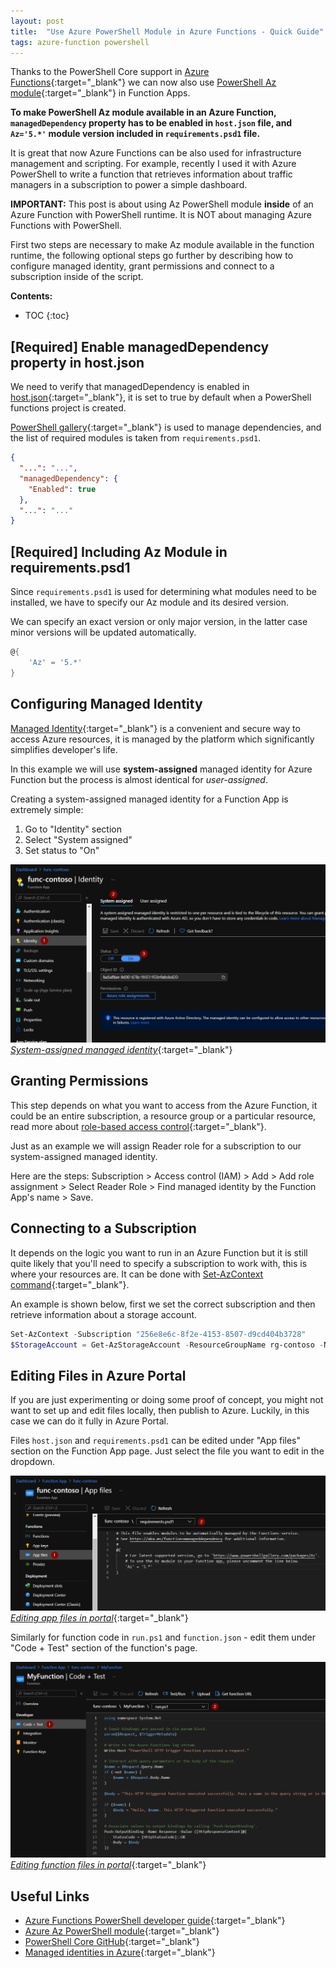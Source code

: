 ```yaml
---
layout: post
title:  "Use Azure PowerShell Module in Azure Functions - Quick Guide"
tags: azure-function powershell
---
```



Thanks to the PowerShell Core support in [Azure Functions](https://azure.microsoft.com/en-us/updates/powershell-support-in-azure-functions-is-now-generally-available/){:target="_blank"} we can now also use [PowerShell Az module](https://docs.microsoft.com/en-us/powershell/azure/?view=azps-5.7.0){:target="_blank"} in Function Apps.

**To make PowerShell Az module available in an Azure Function, `managedDependency` property has to be enabled in `host.json` file, and `Az='5.*'` module version included in `requirements.psd1` file.**

It is great that now Azure Functions can be also used for infrastructure management and scripting. For example, recently I used it with Azure PowerShell to write a function that retrieves information about traffic managers in a subscription to power a simple dashboard.

**IMPORTANT:** This post is about using Az PowerShell module **inside** of an Azure Function with PowerShell runtime. It is NOT about managing Azure Functions with PowerShell.

First two steps are necessary to make Az module available in the function runtime, the following optional steps go further by describing how to configure managed identity, grant permissions and connect to a subscription inside of the script.

**Contents:**
* TOC
{:toc}


## [Required] Enable managedDependency property in host.json

We need to verify that managedDependency is enabled in [host.json](https://docs.microsoft.com/en-us/azure/azure-functions/functions-host-json){:target="_blank"}, it is set to true by default when a PowerShell functions project is created.

[PowerShell gallery](https://www.powershellgallery.com/){:target="_blank"} is used to manage dependencies, and the list of required modules is taken from `requirements.psd1`.

```json
{
  "...": "...",
  "managedDependency": {
    "Enabled": true
  },
  "...": "..."
}
```


## [Required] Including Az Module in requirements.psd1

Since `requirements.psd1` is used for determining what modules need to be installed, we have to specify our Az module and its desired version.

We can specify an exact version or only major version, in the latter case minor versions will be updated automatically.

```powershell
@{
    'Az' = '5.*'
}
```


## Configuring Managed Identity

[Managed Identity](https://docs.microsoft.com/en-us/azure/active-directory/managed-identities-azure-resources/overview){:target="_blank"} is a convenient and secure way to access Azure resources, it is managed by the platform which significantly simplifies developer's life.

In this example we will use **system-assigned** managed identity for Azure Function but the process is almost identical for *user-assigned*.

Creating a system-assigned managed identity for a Function App is extremely simple:

1. Go to "Identity" section
2. Select "System assigned"
3. Set status to "On"

[![System-assigned managed identity](/assets/img/az-powershell-module-in-azure-functions/managed-identity.png "System-assigned managed identity") _System-assigned managed identity_](/assets/img/az-powershell-module-in-azure-functions/managed-identity.png){:target="_blank"}


## Granting Permissions

This step depends on what you want to access from the Azure Function, it could be an entire subscription, a resource group or a particular resource, read more about [role-based access control](https://docs.microsoft.com/en-us/azure/role-based-access-control/overview){:target="_blank"}.

Just as an example we will assign Reader role for a subscription to our system-assigned managed identity.

Here are the steps: Subscription > Access control (IAM) > Add > Add role assignment > Select Reader Role > Find managed identity by the Function App's name > Save.


## Connecting to a Subscription

It depends on the logic you want to run in an Azure Function but it is still quite likely that you'll need to specify a subscription to work with, this is where your resources are. It can be done with [Set-AzContext command](https://docs.microsoft.com/en-us/powershell/module/az.accounts/set-azcontext?view=azps-5.7.0){:target="_blank"}.

An example is shown below, first we set the correct subscription and then retrieve information about a storage account.

```powershell
Set-AzContext -Subscription "256e8e6c-8f2e-4153-8507-d9cd404b3728"
$StorageAccount = Get-AzStorageAccount -ResourceGroupName rg-contoso -Name stcontoso
```


## Editing Files in Azure Portal

If you are just experimenting or doing some proof of concept, you might not want to set up and edit files locally, then publish to Azure. Luckily, in this case we can do it fully in Azure Portal.

Files `host.json` and `requirements.psd1` can be edited under "App files" section on the Function App page. Just select the file you want to edit in the dropdown.

[![Editing app files in portal](/assets/img/az-powershell-module-in-azure-functions/portal-app-files.png "Editing app files in portal") _Editing app files in portal_](/assets/img/az-powershell-module-in-azure-functions/portal-app-files.png){:target="_blank"}

Similarly for function code in `run.ps1` and `function.json` - edit them under "Code + Test" section of the function's page.

[![Editing function files in portal](/assets/img/az-powershell-module-in-azure-functions/portal-code-test.png "Editing function files in portal") _Editing function files in portal_](/assets/img/az-powershell-module-in-azure-functions/portal-code-test.png){:target="_blank"}


## Useful Links
- [Azure Functions PowerShell developer guide](https://docs.microsoft.com/en-us/azure/azure-functions/functions-reference-powershell?tabs=portal){:target="_blank"}
- [Azure Az PowerShell module](https://docs.microsoft.com/en-us/powershell/azure/new-azureps-module-az?view=azps-5.7.0){:target="_blank"}
- [PowerShell Core GitHub](https://github.com/PowerShell/PowerShell){:target="_blank"}
- [Managed identities in Azure](https://docs.microsoft.com/en-us/azure/active-directory/managed-identities-azure-resources/overview){:target="_blank"}
